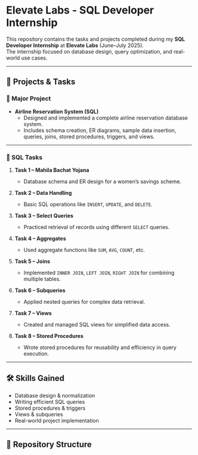 # Elevate Labs - SQL Developer Internship  

This repository contains the tasks and projects completed during my **SQL Developer Internship** at **Elevate Labs** (June–July 2025).  
The internship focused on database design, query optimization, and real-world use cases.  

---

## 📌 Projects & Tasks

### 🔹 Major Project
- **Airline Reservation System (SQL)**
  - Designed and implemented a complete airline reservation database system.  
  - Includes schema creation, ER diagrams, sample data insertion, queries, joins, stored procedures, triggers, and views.  

---

### 🔹 SQL Tasks
1. **Task 1 – Mahila Bachat Yojana**  
   - Database schema and ER design for a women’s savings scheme.  

2. **Task 2 – Data Handling**  
   - Basic SQL operations like `INSERT`, `UPDATE`, and `DELETE`.  

3. **Task 3 – Select Queries**  
   - Practiced retrieval of records using different `SELECT` queries.  

4. **Task 4 – Aggregates**  
   - Used aggregate functions like `SUM`, `AVG`, `COUNT`, etc.  

5. **Task 5 – Joins**  
   - Implemented `INNER JOIN`, `LEFT JOIN`, `RIGHT JOIN` for combining multiple tables.  

6. **Task 6 – Subqueries**  
   - Applied nested queries for complex data retrieval.  

7. **Task 7 – Views**  
   - Created and managed SQL views for simplified data access.  

8. **Task 8 – Stored Procedures**  
   - Wrote stored procedures for reusability and efficiency in query execution.  

---

## 🛠️ Skills Gained
- Database design & normalization  
- Writing efficient SQL queries  
- Stored procedures & triggers  
- Views & subqueries  
- Real-world project implementation  

---

## 📂 Repository Structure
